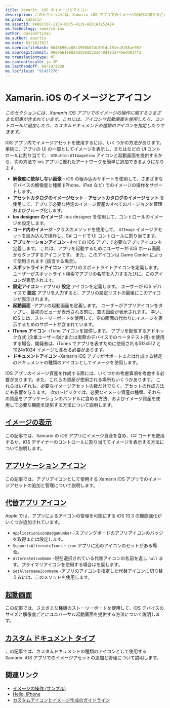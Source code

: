 ```yaml
---
title: Xamarin. iOS のイメージとアイコン
description: このセクションには、Xamarin iOS アプリでのイメージの操作に関するさまざまな記事が含まれています。これには、アイコンや起動画面を使用したり、コントロールに追加したり、カスタムドキュメントの種類のアイコンを指定したりできます。
ms.prod: xamarin
ms.assetid: 0AB8CC07-11E4-0D75-4119-AED1A1252424
ms.technology: xamarin-ios
author: davidortinau
ms.author: daortin
ms.date: 03/18/2017
ms.openlocfilehash: 6048690bc68c3998b67dc89fdc191ea9158ae952
ms.sourcegitcommit: 00e6a61eb82ad5b0dd323d48d483a74bedd814f2
ms.translationtype: MT
ms.contentlocale: ja-JP
ms.lasthandoff: 09/29/2020
ms.locfileid: "91437270"
---
```

# <a name="images-and-icons-in-xamarinios"></a>Xamarin. iOS のイメージとアイコン

_このセクションには、Xamarin iOS アプリでのイメージの操作に関するさまざまな記事が含まれています。これには、アイコンや起動画面を使用したり、コントロールに追加したり、カスタムドキュメントの種類のアイコンを指定したりできます。_

IOS アプリ内でイメージアセットを使用するには、いくつかの方法があります。 単純に、アプリの UI の一部としてイメージを表示し、またはなどの UI コントロールに割り当てて、 `UIButton` `UIImageView` アイコンと起動画面を提供するから、次の方法で ios アプリに優れたアートワークを簡単に追加できるようになります。 

- **解像度に依存しない画像** – iOS の組み込みサポートを使用して、さまざまなデバイスの解像度と種類 (IPhone、iPad など) でのイメージの操作をサポートします。
- **アセットカタログのイメージセット** - **アセットカタログのイメージセット** を使用して、アプリで必要な特定のイメージ資産のすべてのバージョンを管理およびグループ化します。
- **Ios designer のイメージ** -ios designer を使用して、コントロールのイメージを設定します。
- **コード内のイメージ** –クラスのメソッドを使用して、 `UIImage` イメージアセットを読み込んで操作し、C# コードで UI コントロールに割り当てます。
- **アプリケーションアイコン** -すべての iOS アプリで必要なアプリアイコンを定義します。 これは、アプリを起動するためにユーザーが iOS ホーム画面からタップするアイコンです。 また、このアイコンは Game Center によって使用されます (該当する場合)。
- **スポットライトアイコン** -アプリのスポットライトアイコンを定義します。 ユーザーがスポットライト検索でアプリの名前を入力するたびに、このアイコンが表示されます。
- **設定アイコン** -アプリの **設定** アイコンを定義します。 ユーザーが iOS デバイスで **設定** アプリを入力すると、アプリの設定リストの最後にこのアイコンが表示されます。 
- **起動画面** -アプリの起動画面を定義します。 ユーザーがアプリアイコンをタップし、最初のビューが表示される前に、空の画面が表示されます。 幸い、iOS には、ストーリーボードを使用して、空の画面の代わりにイメージを表示するためのサポートが含まれています。 
- **ITunes アイコン** -iTune アイコンを提供します。 アプリを配信するアドホック方式 (企業ユーザー向けまたは実際のデバイスでのベータテスト用) を使用する場合、開発者は、iTunes でアプリを表すために使用される512x512 と1024x1024 イメージも含める必要があります。
- **ドキュメントアイコン** -Xamarin iOS アプリがサポートまたは作成する特定のドキュメントの種類のアイコンとしてイメージを使用します。

IOS アプリのイメージ資産を作成する際には、いくつかの考慮事項を考慮する必要があります。また、これらの資産が使用される場所もいくつかあります。 これらはいずれも、必要なイメージアセットの数だけでなく、アセットの作成方法にも影響を与えます。 次のトピックでは、必要なイメージ資産の種類、それらの資産をアプリケーションのバンドルに含める方法、およびイメージ資産を使用して必要な機能を提供する方法について説明します。

## <a name="displaying-an-image"></a>[イメージの表示](~/ios/app-fundamentals/images-icons/displaying-an-image.md)

この記事では、Xamarin の iOS アプリにイメージ資産を含め、C# コードを使用するか、iOS デザイナーのコントロールに割り当ててイメージを表示する方法について説明します。

## <a name="application-icons"></a>[アプリケーション アイコン](~/ios/app-fundamentals/images-icons/app-icons.md)

この記事では、アプリアイコンとして使用する Xamarin iOS アプリでのイメージアセットの追加と管理について説明します。

## <a name="alternate-app-icons"></a>[代替アプリ アイコン](~/ios/app-fundamentals/images-icons/alternate-app-icons.md)

Apple では、アプリによるアイコンの管理を可能にする iOS 10.3 の機能強化がいくつか追加されています。

- `ApplicationIconBadgeNumber` -スプリングボードのアプリアイコンのバッジを取得または設定します。
- `SupportsAlternateIcons` - `true` アプリに別のアイコンのセットがある場合。
- `AlternateIconName` -現在選択されている代替アイコンの名前を返し `null` ます。プライマリアイコンを使用する場合はを返します。
- `SetAlternameIconName` -アプリのアイコンを指定した代替アイコンに切り替えるには、このメソッドを使用します。

## <a name="launch-screens"></a>[起動画面](~/ios/app-fundamentals/images-icons/launch-screens.md)

この記事では、さまざまな種類のストーリーボードを使用して、iOS デバイスのサイズと解像度ごとにユニバーサル起動画面を提供する方法について説明します。

## <a name="custom-document-types"></a>[カスタム ドキュメント タイプ](~/ios/app-fundamentals/images-icons/custom-document-types.md)

この記事では、カスタムドキュメントの種類のアイコンとして使用する Xamarin. iOS アプリでのイメージアセットの追加と管理について説明します。

## <a name="related-links"></a>関連リンク

- [イメージの操作 (サンプル)](/samples/xamarin/ios-samples/workingwithimages)
- [Hello, iPhone](~/ios/get-started/hello-ios/index.md)
- [カスタムアイコンとイメージ作成のガイドライン](https://developer.apple.com/library/ios/#documentation/UserExperience/Conceptual/MobileHIG/IconsImages/IconsImages.html)